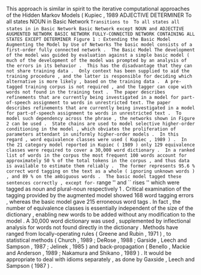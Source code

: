 This approach is similar in spirit to the iterative computational approaches of the Hidden Markov Models ( Kupiec , 1989 
ADJECTIVE DETERMINER To all states NOUN in Basic Network `` Transitions to  To all states all states in in Basic Network Basic Network except NOUN and ADJECTIVE AUGMENTED NETWORK BASIC NETWORK FULLY-CONNECTED NETWORK CONTAINING ALL STATES EXCEPT DETERMINER Figure 1 : Extending the Basic Model Augmenting the Model by Use of Networks The basic model consists of a first-order fully connected network . 
The Basic Model The development of the model was guided by evaluation against a simple basic model ( much of the development of the model was prompted by an analysis of the errors in its behavior . 
This has the disadvantage that they can not share training data . 
Only context has been supplied to aid the training procedure , and the latter is responsible for deciding which alternative is more likely , based on the training data . 
A pre-tagged training corpus is not required , and the tagger can cope with words not found in the training text . 
The paper describes refinements that are currently being investigated in a model for part-of-speech assignment to words in unrestricted text.
The paper describes refinements that are currently being investigated in a model for part-of-speech assignment to words in unrestricted text . 
To model such dependency across the phrase , the networks shown in Figure 2 can be used . 
State chains are used to model selective higher-order conditioning in the model , which obviates the proliferation of parameters attendant in uniformly higher-order models . 
In this regard , word equivalence classes were used ( Kupiec , 1989 ) . 
In the 21 category model reported in Kupiec ( 1989 ) only 129 equivalence classes were required to cover a 30,000 word dictionary . 
In a ranked list of words in the corpus the most frequent 100 words account for approximately 50 % of the total tokens in the corpus , and thus data is available to estimate them reliably . 
The former represents 95.6 % correct word tagging on the text as a whole ( ignoring unknown words ) , and 89 % on the ambiguous words . 
The basic model tagged these sentences correctly , except for- `` range '' and `` rises '' which were tagged as noun and plural-noun respectively 1 . 
Critical examination of the tagging provided by the augmented model showed 168 word tagging errors , whereas the basic model gave 215 erroneous word tags . 
In fact , the number of equivalence classes is essentially independent of the size of the dictionary , enabling new words to be added without any modification to the model . 
A 30,000 word dictionary was used , supplemented by inflectional analysis for words not found directly in the dictionary . 
Methods have ranged from locally-operating rules ( Greene and Rubin , 1971 ) , to statistical methods ( Church , 1989 ; DeRose , 1988 ; Garside , Leech and Sampson , 1987 ; Jelinek , 1985 ) and back-propagation ( Benello , Mackie and Anderson , 1989 ; Nakamura and Shikano , 1989 ) . 
It would be appropriate to deal with idioms separately , as done by Gaxside , Leech and Sampson ( 1987 ) . 